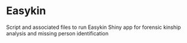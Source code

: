 # Easykin
Script and associated files to run Easykin Shiny app for forensic kinship analysis and missing person identification
